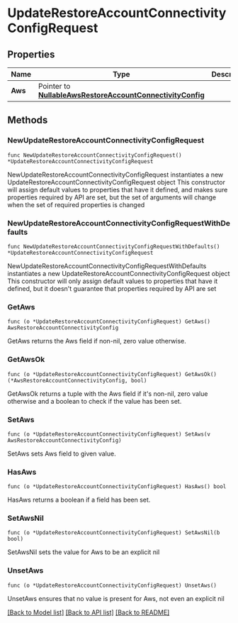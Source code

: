 # UpdateRestoreAccountConnectivityConfigRequest

## Properties

Name | Type | Description | Notes
------------ | ------------- | ------------- | -------------
**Aws** | Pointer to [**NullableAwsRestoreAccountConnectivityConfig**](AwsRestoreAccountConnectivityConfig.md) |  | [optional] 

## Methods

### NewUpdateRestoreAccountConnectivityConfigRequest

`func NewUpdateRestoreAccountConnectivityConfigRequest() *UpdateRestoreAccountConnectivityConfigRequest`

NewUpdateRestoreAccountConnectivityConfigRequest instantiates a new UpdateRestoreAccountConnectivityConfigRequest object
This constructor will assign default values to properties that have it defined,
and makes sure properties required by API are set, but the set of arguments
will change when the set of required properties is changed

### NewUpdateRestoreAccountConnectivityConfigRequestWithDefaults

`func NewUpdateRestoreAccountConnectivityConfigRequestWithDefaults() *UpdateRestoreAccountConnectivityConfigRequest`

NewUpdateRestoreAccountConnectivityConfigRequestWithDefaults instantiates a new UpdateRestoreAccountConnectivityConfigRequest object
This constructor will only assign default values to properties that have it defined,
but it doesn't guarantee that properties required by API are set

### GetAws

`func (o *UpdateRestoreAccountConnectivityConfigRequest) GetAws() AwsRestoreAccountConnectivityConfig`

GetAws returns the Aws field if non-nil, zero value otherwise.

### GetAwsOk

`func (o *UpdateRestoreAccountConnectivityConfigRequest) GetAwsOk() (*AwsRestoreAccountConnectivityConfig, bool)`

GetAwsOk returns a tuple with the Aws field if it's non-nil, zero value otherwise
and a boolean to check if the value has been set.

### SetAws

`func (o *UpdateRestoreAccountConnectivityConfigRequest) SetAws(v AwsRestoreAccountConnectivityConfig)`

SetAws sets Aws field to given value.

### HasAws

`func (o *UpdateRestoreAccountConnectivityConfigRequest) HasAws() bool`

HasAws returns a boolean if a field has been set.

### SetAwsNil

`func (o *UpdateRestoreAccountConnectivityConfigRequest) SetAwsNil(b bool)`

 SetAwsNil sets the value for Aws to be an explicit nil

### UnsetAws
`func (o *UpdateRestoreAccountConnectivityConfigRequest) UnsetAws()`

UnsetAws ensures that no value is present for Aws, not even an explicit nil

[[Back to Model list]](../README.md#documentation-for-models) [[Back to API list]](../README.md#documentation-for-api-endpoints) [[Back to README]](../README.md)


